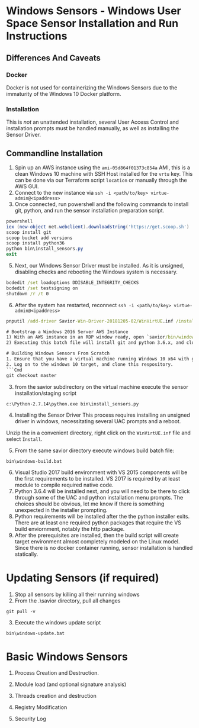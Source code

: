 # Windows Sensors - Windows User Space Sensor Installation and Run Instructions

## Differences And Caveats

### Docker
Docker is not used for containerizing the Windows Sensors due to the immaturity of the Windows 10 Docker platform.

### Installation
This is *not* an unattended installation, several User Access Control and installation prompts must be handled manually, as well as installing the Sensor Driver.

## Commandline Installation
1. Spin up an AWS instance using the `ami-05d864f01373c854a` AMI, this is a clean Windows 10 machine with SSH Host installed for the `vrtu` key. This can be done via our Terraform script `location` or manually through the AWS GUI.
2. Connect to the new instance via
`ssh -i <path/to/key> virtue-admin@<ipaddress>`
3. Once connected, run powershell and the following commands to install git, python, and run the sensor installation preparation script.
```powershell
powershell
iex (new-object net.webclient).downloadstring('https://get.scoop.sh')
scoop install git
scoop bucket add versions
scoop install python36
python bin\install_sensors.py
exit
```
5. Next, our Windows Sensor Driver must be installed. As it is unsigned, disabling checks and rebooting the Windows system is necessary.
```cmd
bcdedit /set loadoptions DDISABLE_INTEGRITY_CHECKS
bcdedit /set testsigning on
shutdown /r /t 0
```
6. After the system has restarted, reconnect `ssh -i <path/to/key> virtue-admin@<ipaddress>`
```cmd
pnputil /add-driver Savior-Win-Driver-20181205-02/WinVirtUE.inf /install

# Bootstrap a Windows 2016 Server AWS Instance
1) With an AWS instance in an RDP window ready, open `savior/bin/windows-prep.bat` and follow the instructions to execute it.
2) Executing this batch file will install git and python 3.6.x, and clone this repo, required steps for installing the rest of the system.

# Building Windows Sensors From Scratch
1. Ensure that you have a virtual machine running Windows 10 x64 with git for windows and python 3.6.x installed.
2. Log on to the windows 10 target, and clone this respository.
```Cmd
git checkout master
```
3. from the savior subdirectory on the virtual machine execute the sensor installation/staging script
```Cmd
c:\Python-2.7.14\python.exe bin\install_sensors.py
```
4. Installing the Sensor Driver
This process requires installing an unsigned driver in windows, necessitating several UAC prompts and a reboot.

Unzip the <filename> in a convenient directory, right click on the `WinVirtUE.inf` file and select `Install`.

5. From the same savior directory execute windows build batch file:
```Cmd
bin\windows-build.bat
```
6. Visual Studio 2017 build environment with VS 2015 components will be the first requirements to be installed.  VS 2017 is required by at least module to compile required native code.
7. Python 3.6.4 will be installed next, and you will need to be there to click through some of the UAC and python installation menu prompts.  The choices should be obvious, let me know if there is something unexpected in the installer prompting.
8. Python requirements will be installed after the the python installer exits.  There are at least one required python packages that require the VS build enviornment, notably the http package.
9. After the prerequisites are installed, then the build script will create target environment almost completely modeled on the Linux model.  Since there is no docker container running, sensor installation is handled statically.

# Updating Sensors (if required)
1. Stop all sensors by killing all their running windows
2. From the .\savior directory, pull all changes
```Cmd
git pull -v
```
3. Execute the windows update script
```Cmd
bin\windows-update.bat
```


# Basic Windows Sensors
1. Process Creation and Destruction.  

2. Module load (and optional signature analysis)

3. Threads creation and destruction

4. Registry Modification

5. Security Log
